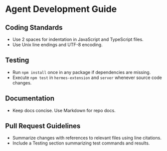 # Agent Development Guide

## Coding Standards
- Use 2 spaces for indentation in JavaScript and TypeScript files.
- Use Unix line endings and UTF-8 encoding.

## Testing
- Run `npm install` once in any package if dependencies are missing.
- Execute `npm test` in `hermes-extension` and `server` whenever source code changes.

## Documentation
- Keep docs concise. Use Markdown for repo docs.

## Pull Request Guidelines
- Summarize changes with references to relevant files using line citations.
- Include a Testing section summarizing test commands and results.

